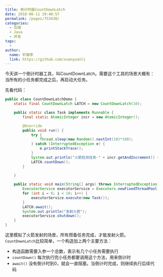 ```yaml
---
title: 倒计时器CountDownLatch
date: 2018-06-11 19:48:57
permalink: /pages/f53430/
categories:
  - 后端
  - Java
  - 并发
tags:
  - 
author: 
  name: 轩辕李
  link: https://github.com/xuanyuanli
---
```


今天讲一个倒计时器工具，叫CountDownLatch。需要这个工具的场景大概有：当所有的小任务都完成之后，再启动大任务。
<!-- more -->

先看代码：
```java
public class CountDownLatchDemo {
	static final CountDownLatch LATCH = new CountDownLatch(10);

	public static class Task implements Runnable {
		final static AtomicInteger incr = new AtomicInteger();

		@Override
		public void run() {
			try {
				Thread.sleep(new Random().nextInt(10)*100);
			} catch (InterruptedException e) {
				e.printStackTrace();
			}
			System.out.println("火箭检测任务-" + incr.getAndIncrement() + " 完成");
			LATCH.countDown();
		}

	}
	
	public static void main(String[] args) throws InterruptedException {
		ExecutorService executorService = Executors.newFixedThreadPool(10);
		for (int i = 0; i < 10; i++) {
			executorService.execute(new Task());
		}
		LATCH.await();
		System.out.println("发射火箭");
		executorService.shutdown();
	}
}
```
这里模拟了火箭发射的场景，所有预备任务完成，才能发射火箭。  
`CountDownLatch`比较简单，一个构造加上两个主要方法：
- 构造函数需要入参一个总数，表示有几个小任务需要执行
- `countDown()`	每次执行完小任务都要调用这个方法，用来倒计时
- `await()`	没有倒计时到0，就会一直阻塞。当倒计时完成，则继续执行后续代码
